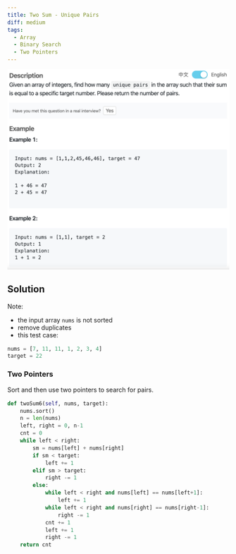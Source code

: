 ```yaml
---
title: Two Sum - Unique Pairs
diff: medium
tags:
  - Array
  - Binary Search
  - Two Pointers
---
```


<img class="medium-zoom" src="/algo/two-sum-unique-pairs.png" alt="https://www.lintcode.com/problem/two-sum-unique-pairs">

## Solution

Note:

- the input array `nums` is not sorted
- remove duplicates
- this test case:

```py
nums = [7, 11, 11, 1, 2, 3, 4]
target = 22
```

### Two Pointers

Sort and then use two pointers to search for pairs.

```py
def twoSum6(self, nums, target):
    nums.sort()
    n = len(nums)
    left, right = 0, n-1
    cnt = 0
    while left < right:
        sm = nums[left] + nums[right]
        if sm < target:
            left += 1
        elif sm > target:
            right -= 1
        else:
            while left < right and nums[left] == nums[left+1]:
                left += 1
            while left < right and nums[right] == nums[right-1]:
                right -= 1
            cnt += 1
            left += 1
            right -= 1
    return cnt
```
